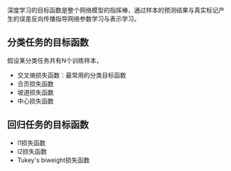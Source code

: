 深度学习的目标函数是整个网络模型的指挥棒，通过样本的预测结果与真实标记产生的误差反向传播指导网络参数学习与表示学习。
## 分类任务的目标函数
假设某分类任务共有N个训练样本，
- 交叉熵损失函数：最常用的分类目标函数
- 合页损失函数
- 坡道损失函数
- 中心损失函数
## 回归任务的目标函数
- l1损失函数
- l2损失函数
- Tukey's biweight损失函数

